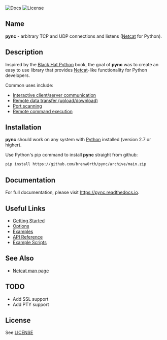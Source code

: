 ![Docs](https://readthedocs.org/projects/pync/badge/?version=latest&style=flat-square)
![License](https://img.shields.io/github/license/brenw0rth/pync?style=flat-square)

## Name
**pync** - arbitrary TCP and UDP connections and listens ([Netcat](https://en.wikipedia.org/wiki/Netcat) for Python).

## Description
Inspired by the [Black Hat Python](https://github.com/EONRaider/blackhat-python3) book,
the goal of **pync** was to create an easy to use library that
provides [Netcat](https://en.wikipedia.org/wiki/Netcat)-like functionality for Python developers.</br>

Common uses include:
* [Interactive client/server communication](https://pync.readthedocs.io/en/latest/examples/client-server.html)
* [Remote data transfer (upload/download)](https://pync.readthedocs.io/en/latest/examples/data-transfer.html)
* [Port scanning](https://pync.readthedocs.io/en/latest/examples/port-scanning.html)
* [Remote command execution](https://pync.readthedocs.io/en/latest/examples/executing-commands.html)

## Installation
**pync** should work on any system with  [Python](https://www.python.org/)
installed (version 2.7 or higher).

Use Python's pip command to install **pync** straight from github:
   ```sh
   pip install https://github.com/brenw0rth/pync/archive/main.zip
   ```

## Documentation
For full documentation, please visit https://pync.readthedocs.io.

## Useful Links
* [Getting Started](https://pync.readthedocs.io/en/latest/getting-started.html)
* [Options](https://pync.readthedocs.io/en/latest/options/index.html)
* [Examples](https://pync.readthedocs.io/en/latest/examples/index.html)
* [API Reference](https://pync.readthedocs.io/en/latest/reference/index.html)
* [Example Scripts](https://github.com/brenw0rth/pync/tree/main/examples)

## See Also
* [Netcat man page](https://www.unix.com/man-page/Linux/1/nc/)

## TODO
* Add SSL support
* Add PTY support

## License
See [LICENSE](https://github.com/brenw0rth/pync/blob/main/LICENSE)

